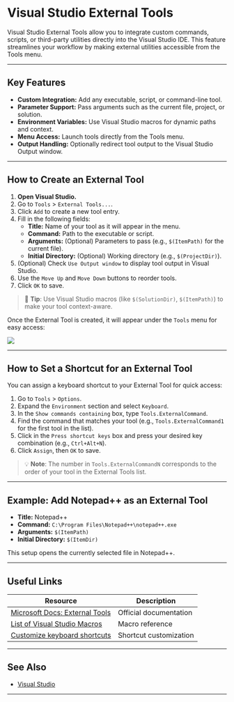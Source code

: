 ﻿# Visual Studio External Tools

Visual Studio External Tools allow you to integrate custom commands, scripts, or third-party utilities directly into the Visual Studio IDE. This feature streamlines your workflow by making external utilities accessible from the Tools menu.

---

## Key Features

- **Custom Integration:** Add any executable, script, or command-line tool.
- **Parameter Support:** Pass arguments such as the current file, project, or solution.
- **Environment Variables:** Use Visual Studio macros for dynamic paths and context.
- **Menu Access:** Launch tools directly from the Tools menu.
- **Output Handling:** Optionally redirect tool output to the Visual Studio Output window.

---

## How to Create an External Tool

1. **Open Visual Studio.**
2. Go to `Tools` > `External Tools...`.
3. Click `Add` to create a new tool entry.
4. Fill in the following fields:
   - **Title:** Name of your tool as it will appear in the menu.
   - **Command:** Path to the executable or script.
   - **Arguments:** (Optional) Parameters to pass (e.g., `$(ItemPath)` for the current file).
   - **Initial Directory:** (Optional) Working directory (e.g., `$(ProjectDir)`).
5. (Optional) Check `Use Output window` to display tool output in Visual Studio.
6. Use the `Move Up` and `Move Down` buttons to reorder tools.
7. Click `OK` to save.

> 📌 **Tip**: Use Visual Studio macros (like `$(SolutionDir)`, `$(ItemPath)`) to make your tool context-aware.

Once the External Tool is created, it will appear under the `Tools` menu for easy access:

![](./resources/visual_studio_external_tools/visual_studio_external_tools_line_34.png)

---

## How to Set a Shortcut for an External Tool

You can assign a keyboard shortcut to your External Tool for quick access:

1. Go to `Tools` > `Options`.
2. Expand the `Environment` section and select `Keyboard`.
3. In the `Show commands containing` box, type `Tools.ExternalCommand`.
4. Find the command that matches your tool (e.g., `Tools.ExternalCommand1` for the first tool in the list).
5. Click in the `Press shortcut keys` box and press your desired key combination (e.g., `Ctrl+Alt+N`).
6. Click `Assign`, then `OK` to save.

> 💡 **Note**: The number in `Tools.ExternalCommandN` corresponds to the order of your tool in the External Tools list.

---

## Example: Add Notepad++ as an External Tool

- **Title:** Notepad++
- **Command:** `C:\Program Files\Notepad++\notepad++.exe`
- **Arguments:** `$(ItemPath)`
- **Initial Directory:** `$(ItemDir)`

This setup opens the currently selected file in Notepad++.

---

## Useful Links

| Resource | Description |
|----------|-------------|
| [Microsoft Docs: External Tools](https://learn.microsoft.com/en-us/visualstudio/ide/how-to-use-external-tools) | Official documentation |
| [List of Visual Studio Macros](https://learn.microsoft.com/en-us/visualstudio/ide/using-visual-studio-macros-in-command-line-arguments) | Macro reference |
| [Customize keyboard shortcuts](https://learn.microsoft.com/en-us/visualstudio/ide/identifying-and-customizing-keyboard-shortcuts-in-visual-studio) | Shortcut customization |

---

## See Also

- [Visual Studio](./visual_studio.md)

---
